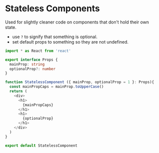 # Stateless Components

Used for slightly cleaner code on components that don't hold their own state.

- use `?` to signify that something is optional.
- set default props to something so they are not undefined. 

```typescript
import * as React from 'react'

export interface Props {
  mainProp: string
  optionalProp?: number
}

function StatelessComponent ({ mainProp, optionalProp = 1 }: Props){
  const mainPropCaps = mainProp.toUpperCase()
  return (
    <div>
      <h1>
        {mainPropCaps}
      </h1>
      <h1>
        {optionalProp}
      </h1>
    </div>
  )
}

export default StatelessComponent
```